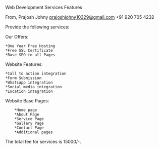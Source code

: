 Web Development Services Features

From,
	Prajosh Johny
	prajoshjohny10329@gmail.com
	+91 920 705 4232

Provide the following services:

Our Offers:

	*One Year Free Hosting
	*Free SSL Certificate
    *Base SEO to all Pages

Website Features:

    *Call to action integration
    *Form Submission
    *Whatsapp integration
    *Social media integration
    *Location integration

Website Base Pages:

        *Home page
        *About Page
        *Service Page
        *Gallery Page
        *Contact Page
        *Additional pages


The total fee for services is 15000/-.

